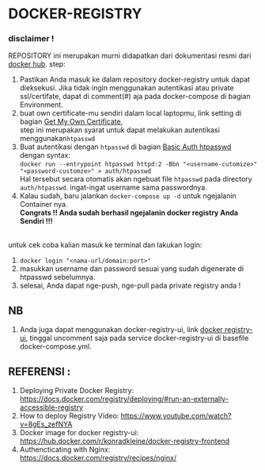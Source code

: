 # DOCKER-REGISTRY
### **disclaimer !** </br>
REPOSITORY ini merupakan murni didapatkan dari dokumentasi resmi dari [docker hub](docs.docker.com).
step:
1. Pastikan Anda masuk ke dalam repository docker-registry untuk dapat dieksekusi. Jika tidak ingin menggunakan autentikasi atau private ssl/certifate, dapat di comment(#) aja pada docker-compose di bagian Environment.
2. buat own certificate-mu sendiri dalam local laptopmu, link setting di bagian [Get My Own Certificate](https://docs.docker.com/registry/deploying/#run-an-externally-accessible-registry), </br> step ini merupakan syarat untuk dapat melakukan autentikasi menggunakan`htpasswd` 
3. Buat autentikasi dengan `htpasswd` di bagian [Basic Auth htpasswd](https://docs.docker.com/registry/deploying/#native-basic-auth) dengan  syntax: </br>
  `docker run --entrypoint htpasswd httpd:2 -Bbn "<username-cutomize>" "<password-customze>" > auth/htpasswd` </br>
   Hal tersebut secara otomatis akan ngebuat file `htpasswd` pada directory `auth/htpasswd`. ingat-ingat username sama passwordnya. 
4. Kalau sudah, baru jalankan `docker-compose up -d` untuk ngejalanin Container nya.  </br>
**Congrats !! Anda sudah berhasil ngejalanin docker registry Anda Sendiri !!!** </br> </br>

untuk cek coba kalian masuk ke terminal dan lakukan login:
1. `docker login "<nama-url/domain:port>"`
2. masukkan username dan password sesuai yang sudah digenerate di htpasswd sebelumnya.
3. selesai, Anda dapat nge-push, nge-pull pada private registry anda !

## NB
1. Anda juga dapat menggunakan docker-registry-ui, link [docker registry- ui](https://hub.docker.com/r/konradkleine/docker-registry-frontend), tinggal uncomment saja pada service docker-registry-ui di basefile docker-compose.yml.

## REFERENSI :
1. Deploying Private Docker Registry: https://docs.docker.com/registry/deploying/#run-an-externally-accessible-registry
2. How to deploy Registry Video: https://www.youtube.com/watch?v=8gEs_zefNYA
3. Docker image for docker registry-ui: https://hub.docker.com/r/konradkleine/docker-registry-frontend
4. Authencticating with Nginx: https://docs.docker.com/registry/recipes/nginx/
